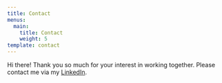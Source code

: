 ```yaml
---
title: Contact
menus:
  main:
    title: Contact
    weight: 5
template: contact
---
```

Hi there! Thank you so much for your interest in working together. Please contact me via my [LinkedIn](https://www.linkedin.com/in/tonynguyensd/).
